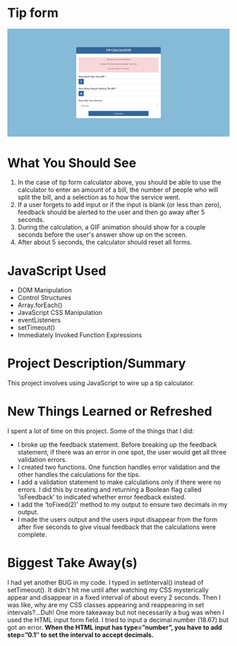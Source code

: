 # Tip form

![This image shows Tip form project](preview/Tip-Form-JavaScript-Project-768x374.png)

# What You Should See
1. In the case of tip form calculator above, you should be able to use the calculator to enter an amount of a bill, the number of people who will split the bill, and a selection as to how the service went.
2. If a user forgets to add input or if the input is blank (or less than zero), feedback should be alerted to the user and then go away after 5 seconds.
3. During the calculation, a GIF animation should show for a couple seconds before the user's answer show up on the screen.
4. After about 5 seconds, the calculator should reset all forms.


# JavaScript Used
* DOM Manipulation
* Control Structures
* Array.forEach()
* JavaScript CSS Manipulation
* eventListeners
* setTimeout()
* Immediately Invoked Function Expressions

# Project Description/Summary
This project involves using JavaScript to wire up a tip calculator.

# New Things Learned or Refreshed
I spent a lot of time on this project. Some of the things that I did:

* I broke up the feedback statement. Before breaking up the feedback statement, if there was an error in one spot, the user would get all three validation errors.
* I created two functions. One function handles error validation and the other handles the calculations for the tips.
* I add a validation statement to make calculations only if there were no errors. I did this by creating and returning a Boolean flag called ‘isFeedback' to indicated whether error feedback existed.
* I add the ‘toFixed(2)' method to my output to ensure two decimals in my output.
* I made the users output and the users input disappear from the form after five seconds to give visual feedback that the calculations were complete.

# Biggest Take Away(s)
I had yet another BUG in my code. I typed in setInterval() instead of setTimeout(). It didn't hit me until after watching my CSS mysterically appear and disappear in a fixed interval of about every 2 seconds. Then I was like, why are my CSS classes appearing and reappearing in set intervals?…Duh! One more takeaway but not necessarily a bug was when I used the HTML input form field. I tried to input a decimal number (18.67) but got an error. **When the HTML input has type=”number”, you have to add step=”0.1″ to set the interval to accept decimals.**


